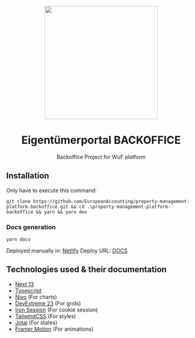 <p align="center">
  <img width="300px" src="https://cdn.jsdelivr.net/gh/lisandroRocha/assets-cdn@main/Eigentumerportal/logos/Logo_WUF_cropped.png">
</p>

<h1 align="center">Eigentümerportal BACKOFFICE</h1>

<p align="center">Backoffice Project for WuF platform</p>

## Installation

Only have to execute this command:
```
git clone https://github.com/EuropeanAccounting/property-management-platform-backoffice.git && cd .\property-management-platform-backoffice && yarn && yarn dev
```

### Docs generation

```
yarn docs
```
Deployed manually in: [Netlify](https://app.netlify.com/sites/wuf-backoffice-docs/deploys)
Deploy URL: [DOCS](https://wuf-backoffice-docs.netlify.app/)

## Technologies used & their documentation

 - [Next 13](https://nextjs.org/)
 - [Typescript](https://www.typescriptlang.org/)
 - [Nivo](https://nivo.rocks/) (For charts)
 - [DevExtreme 23](https://js.devexpress.com/Demos/WidgetsGallery/) (For grids)
 - [Iron Session](https://github.com/vvo/iron-session) (For cookie session)
 - [TailwindCSS](https://tailwindcss.com/) (For styles)
 - [Jotai](https://jotai.org/) (For states)
 - [Framer Motion](https://www.framer.com/motion/) (For animations)
